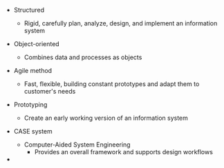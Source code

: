 

- Structured
	- Rigid, carefully plan, analyze, design, and implement an information system

- Object-oriented 
	- Combines data and processes as objects

- Agile method 
	- Fast, flexible, building constant prototypes and adapt them to customer's needs

- Prototyping
	- Create an early working version of an information system

- CASE system 
	- Computer-Aided System Engineering 
		- Provides an overall framework and supports design workflows

- 
